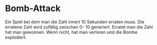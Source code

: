 # Bomb-Attack

Ein Spiel bei dem man die Zahl innert 10 Sekunden erraten muss. Die erratene Zahl wird zufällig zwischen 0- 10 generiert. Erratet man die Zahl hat man gewonnen. Wenn nicht, hat man verloren und die Bombe explodiert.